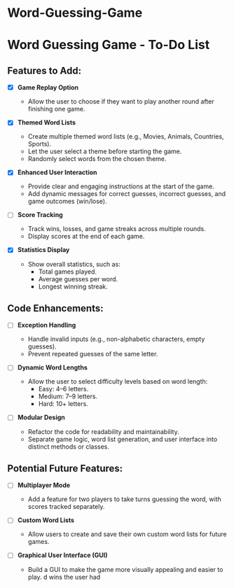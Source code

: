 # Word-Guessing-Game

# Word Guessing Game - To-Do List

## Features to Add:
- [x] **Game Replay Option**
    - Allow the user to choose if they want to play another round after finishing one game.

- [x] **Themed Word Lists**
    - Create multiple themed word lists (e.g., Movies, Animals, Countries, Sports).
    - Let the user select a theme before starting the game.
    - Randomly select words from the chosen theme.

- [x] **Enhanced User Interaction**
    - Provide clear and engaging instructions at the start of the game.
    - Add dynamic messages for correct guesses, incorrect guesses, and game outcomes (win/lose).

- [ ] **Score Tracking**
    - Track wins, losses, and game streaks across multiple rounds.
    - Display scores at the end of each game.

- [x] **Statistics Display**
    - Show overall statistics, such as:
        - Total games played.
        - Average guesses per word.
        - Longest winning streak.

## Code Enhancements:
- [ ] **Exception Handling**
    - Handle invalid inputs (e.g., non-alphabetic characters, empty guesses).
    - Prevent repeated guesses of the same letter.

- [ ] **Dynamic Word Lengths**
    - Allow the user to select difficulty levels based on word length:
        - Easy: 4–6 letters.
        - Medium: 7–9 letters.
        - Hard: 10+ letters.

- [ ] **Modular Design**
    - Refactor the code for readability and maintainability.
    - Separate game logic, word list generation, and user interface into distinct methods or classes.

## Potential Future Features:
- [ ] **Multiplayer Mode**
    - Add a feature for two players to take turns guessing the word, with scores tracked separately.

- [ ] **Custom Word Lists**
    - Allow users to create and save their own custom word lists for future games.

- [ ] **Graphical User Interface (GUI)**
    - Build a GUI to make the game more visually appealing and easier to play.
d wins the user had